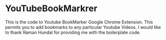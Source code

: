 # YouTubeBookMarkrer
This is the code to Youtube BookMarker Google Chrome Extension. This permits you to add bookmarks to any particular Youtube Videos. I would like to thank Raman Hundal for providing me with the boilerplate code. 
